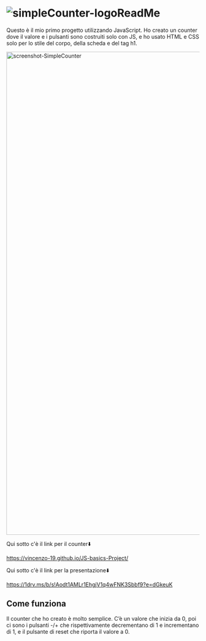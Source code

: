 # ![simpleCounter-logoReadMe ](https://github.com/Vincenzo-19/JS-basics-Project/assets/153443276/bd69aefe-7ff2-49bc-8ae4-8284dc752f4b)
<p>Questo è il mio primo progetto utilizzando JavaScript. Ho creato un counter dove il valore e i pulsanti sono costruiti solo con JS, e ho usato HTML e CSS solo per lo stile del corpo, della scheda e del tag h1.</p>

<img width="1260" alt="screenshot-SimpleCounter" src="https://github.com/Vincenzo-19/JS-basics-Project/assets/153443276/a5199e48-df04-426b-afc6-b80bd815a812">

<p>Qui sotto c'è il link per il counter⬇️</p>

https://vincenzo-19.github.io/JS-basics-Project/

<p>Qui sotto c'è il link per la presentazione⬇️</p>

https://1drv.ms/b/s!Aodt1AMLr1EhgjV1q4wFNK3Sbbf9?e=dGkeuK


<h2>Come funziona</h2>
<p>Il counter che ho creato è molto semplice. C’è un valore che inizia da 0, poi ci sono i pulsanti -/+ che rispettivamente decrementano di 1 e incrementano di 1, e il pulsante di reset che riporta il valore a 0.</p>
